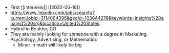 - First [[interview]] [[2022-06-16]]
- https://www.linkedin.com/jobs/search/?currentJobId=3114064396&geoId=103644278&keywords=insights%20analyst%20srg&location=United%20States
- Hybrid in Boulder, CO
- They are mainly looking for someone with a degree in Marketing, Psychology, Advertising, or Mathematics
	- Minor in math will likely be big